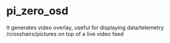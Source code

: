 # pi_zero_osd
It generates video overlay, useful for displaying data/telemetry /crosshairs/pictures on top of a live video feed